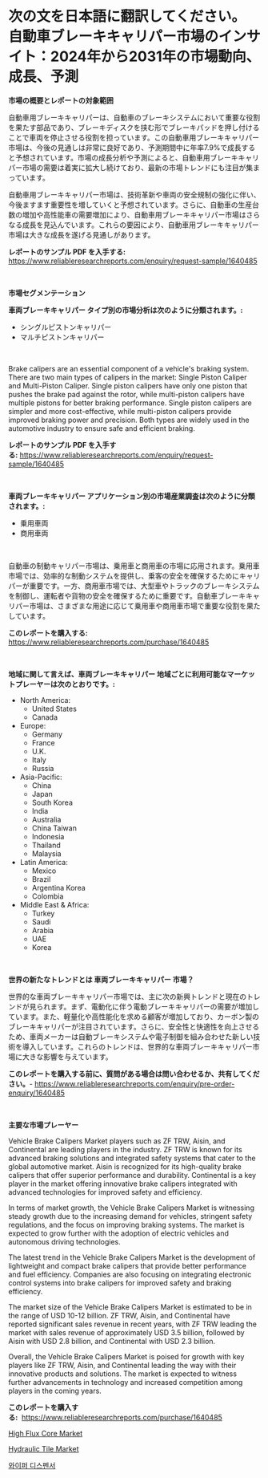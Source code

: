 <p><h1>次の文を日本語に翻訳してください。 自動車ブレーキキャリパー市場のインサイト：2024年から2031年の市場動向、成長、予測</h1></p><p><strong>市場の概要とレポートの対象範囲</strong></p>
<p><p>自動車用ブレーキキャリパーは、自動車のブレーキシステムにおいて重要な役割を果たす部品であり、ブレーキディスクを挟む形でブレーキパッドを押し付けることで車両を停止させる役割を担っています。この自動車用ブレーキキャリパー市場は、今後の見通しは非常に良好であり、予測期間中に年率7.9%で成長すると予想されています。市場の成長分析や予測によると、自動車用ブレーキキャリパー市場の需要は着実に拡大し続けており、最新の市場トレンドにも注目が集まっています。</p><p>自動車用ブレーキキャリパー市場は、技術革新や車両の安全規制の強化に伴い、今後ますます重要性を増していくと予想されています。さらに、自動車の生産台数の増加や高性能車の需要増加により、自動車用ブレーキキャリパー市場はさらなる成長を見込んでいます。これらの要因により、自動車用ブレーキキャリパー市場は大きな成長を遂げる見通しがあります。</p></p>
<p><strong>レポートのサンプル PDF を入手する:</strong> <a href="https://www.reliableresearchreports.com/enquiry/request-sample/1640485">https://www.reliableresearchreports.com/enquiry/request-sample/1640485</a></p>
<p>&nbsp;</p>
<p><strong>市場セグメンテーション</strong></p>
<p><strong>車両ブレーキキャリパー タイプ別の市場分析は次のように分類されます。:</strong></p>
<p><ul><li>シングルピストンキャリパー</li><li>マルチピストンキャリパー</li></ul></p>
<p>&nbsp;</p>
<p><p>Brake calipers are an essential component of a vehicle's braking system. There are two main types of calipers in the market: Single Piston Caliper and Multi-Piston Caliper. Single piston calipers have only one piston that pushes the brake pad against the rotor, while multi-piston calipers have multiple pistons for better braking performance. Single piston calipers are simpler and more cost-effective, while multi-piston calipers provide improved braking power and precision. Both types are widely used in the automotive industry to ensure safe and efficient braking.</p></p>
<p><strong>レポートのサンプル PDF を入手する:</strong>&nbsp;<a href="https://www.reliableresearchreports.com/enquiry/request-sample/1640485">https://www.reliableresearchreports.com/enquiry/request-sample/1640485</a></p>
<p>&nbsp;</p>
<p><strong> 車両ブレーキキャリパー アプリケーション別の市場産業調査は次のように分類されます。:</strong></p>
<p><ul><li>乗用車両</li><li>商用車両</li></ul></p>
<p>&nbsp;</p>
<p><p>自動車の制動キャリパー市場は、乗用車と商用車の市場に応用されます。乗用車市場では、効率的な制動システムを提供し、乗客の安全を確保するためにキャリパーが重要です。一方、商用車市場では、大型車やトラックのブレーキシステムを制御し、運転者や貨物の安全を確保するために重要です。自動車ブレーキキャリパー市場は、さまざまな用途に応じて乗用車や商用車市場で重要な役割を果たしています。</p></p>
<p><strong>このレポートを購入する:</strong>&nbsp; <a href="https://www.reliableresearchreports.com/purchase/1640485">https://www.reliableresearchreports.com/purchase/1640485</a></p>
<p>&nbsp;</p>
<p><strong>地域に関して言えば、車両ブレーキキャリパー 地域ごとに利用可能なマーケットプレーヤーは次のとおりです。:</strong></p>
<p><ul>
    <li>
        North America:
        <ul>
            <li>United States</li>
            <li>Canada</li>
        </ul>
    </li>
    <li>
        Europe:
        <ul>
            <li>Germany</li>
            <li>France</li>
            <li>U.K.</li>
            <li>Italy</li>
            <li>Russia</li>
        </ul>
    </li>
    <li>
        Asia-Pacific:
        <ul>
            <li>China</li>
            <li>Japan</li>
            <li>South Korea</li>
            <li>India</li>
            <li>Australia</li>
            <li>China Taiwan</li>
            <li>Indonesia</li>
            <li>Thailand</li>
            <li>Malaysia</li>
        </ul>
    </li>
    <li>
        Latin America:
        <ul>
            <li>Mexico</li>
            <li>Brazil</li>
            <li>Argentina Korea</li>
            <li>Colombia</li>
        </ul>
    </li>
    <li>
        Middle East & Africa:
        <ul>
            <li>Turkey</li>
            <li>Saudi</li>
            <li>Arabia</li>
            <li>UAE</li>
            <li>Korea</li>
        </ul>
    </li>
    </ul></p>
<p>&nbsp;</p>
<p><strong>世界の新たなトレンドとは 車両ブレーキキャリパー 市場？</strong></p>
<p><p>世界的な車両ブレーキキャリパー市場では、主に次の新興トレンドと現在のトレンドが見られます。まず、電動化に伴う電動ブレーキキャリパーの需要が増加しています。また、軽量化や高性能化を求める顧客が増加しており、カーボン製のブレーキキャリパーが注目されています。さらに、安全性と快適性を向上させるため、車両メーカーは自動ブレーキシステムや電子制御を組み合わせた新しい技術を導入しています。これらのトレンドは、世界的な車両ブレーキキャリパー市場に大きな影響を与えています。</p></p>
<p><strong>このレポートを購入する前に、質問がある場合は問い合わせるか、共有してください。</strong>- <a href="https://www.reliableresearchreports.com/enquiry/pre-order-enquiry/1640485">https://www.reliableresearchreports.com/enquiry/pre-order-enquiry/1640485</a></p>
<p>&nbsp;</p>
<p><strong>主要な市場プレーヤー</strong></p>
<p><p>Vehicle Brake Calipers Market players such as ZF TRW, Aisin, and Continental are leading players in the industry. ZF TRW is known for its advanced braking solutions and integrated safety systems that cater to the global automotive market. Aisin is recognized for its high-quality brake calipers that offer superior performance and durability. Continental is a key player in the market offering innovative brake calipers integrated with advanced technologies for improved safety and efficiency.</p><p>In terms of market growth, the Vehicle Brake Calipers Market is witnessing steady growth due to the increasing demand for vehicles, stringent safety regulations, and the focus on improving braking systems. The market is expected to grow further with the adoption of electric vehicles and autonomous driving technologies.</p><p>The latest trend in the Vehicle Brake Calipers Market is the development of lightweight and compact brake calipers that provide better performance and fuel efficiency. Companies are also focusing on integrating electronic control systems into brake calipers for improved safety and braking efficiency.</p><p>The market size of the Vehicle Brake Calipers Market is estimated to be in the range of USD 10-12 billion. ZF TRW, Aisin, and Continental have reported significant sales revenue in recent years, with ZF TRW leading the market with sales revenue of approximately USD 3.5 billion, followed by Aisin with USD 2.8 billion, and Continental with USD 2.3 billion.</p><p>Overall, the Vehicle Brake Calipers Market is poised for growth with key players like ZF TRW, Aisin, and Continental leading the way with their innovative products and solutions. The market is expected to witness further advancements in technology and increased competition among players in the coming years.</p></p>
<p><strong>このレポートを購入する:</strong>&nbsp;&nbsp;<a href="https://www.reliableresearchreports.com/purchase/1640485">https://www.reliableresearchreports.com/purchase/1640485</a></p>
<p><p><a href="https://ivy-potential-64b.notion.site/High-Flux-Core-Market-Centers-on-Aspects-such-as-Market-Growth-Market-Share-Market-Opportunity-an-4628d32057d54df9b54a40ae5132ef6a">High Flux Core Market</a></p><p><a href="https://five-trouble-98a.notion.site/Hydraulic-Tile-Market-Size-Growing-and-Forecasted-for-period-from-2024-2031-and-provides-complete--96fe773352254ef5a4eb49a0192dae47">Hydraulic Tile Market</a></p><p><a href="https://github.com/wallacBahrtyinger567686/Market-Research-Report-List-1/blob/main/23837269034.md">와이퍼 디스펜서</a></p></p>